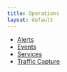 ```yaml
---
title: Operations
layout: default
---
```

* <a href="/docs/configuration-guide/operations/alerts/">Alerts</a>
* <a href="/docs/configuration-guide/operations/events/">Events</a>
* <a href="/docs/configuration-guide/operations/services/">Services</a>
* <a href="/docs/configuration-guide/operations/traffic-capture/">Traffic Capture</a>
